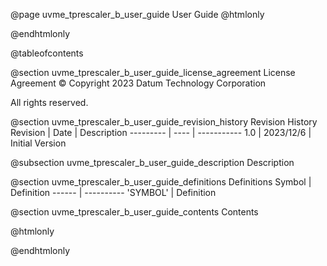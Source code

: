 @page uvme_tprescaler_b_user_guide User Guide
@htmlonly
<div class="autonumbering">
@endhtmlonly


@tableofcontents


@section uvme_tprescaler_b_user_guide_license_agreement License Agreement
© Copyright 2023 Datum Technology Corporation

All rights reserved.


@section uvme_tprescaler_b_user_guide_revision_history Revision History
Revision  | Date | Description
--------- | ---- | -----------
1.0 | 2023/12/6 | Initial Version

@subsection uvme_tprescaler_b_user_guide_description Description


@section uvme_tprescaler_b_user_guide_definitions Definitions
Symbol | Definition
------ | ----------
 'SYMBOL' | Definition


@section uvme_tprescaler_b_user_guide_contents Contents


@htmlonly
</div>
@endhtmlonly